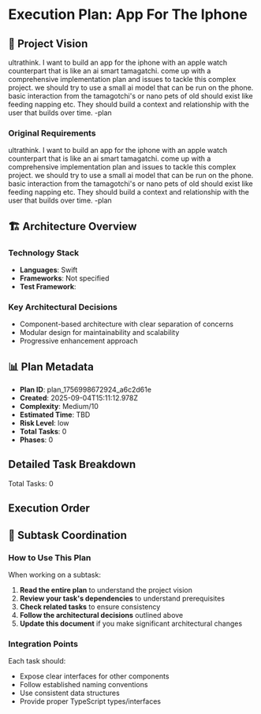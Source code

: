 # Execution Plan: App For The Iphone

## 🎯 Project Vision
ultrathink. I want to build an app for the iphone with an apple watch counterpart that is like an ai smart tamagatchi. come up with a comprehensive implementation plan and issues to tackle this complex project. we should try to use a small ai model that can be run on the phone. basic interaction from the tamagotchi's or nano pets of old should exist like feeding napping etc. They should build a context and relationship with the user that builds over time. -plan

### Original Requirements
ultrathink. I want to build an app for the iphone with an apple watch counterpart that is like an ai smart tamagatchi. come up with a comprehensive implementation plan and issues to tackle this complex project. we should try to use a small ai model that can be run on the phone. basic interaction from the tamagotchi's or nano pets of old should exist like feeding napping etc. They should build a context and relationship with the user that builds over time. -plan

## 🏗 Architecture Overview

### Technology Stack
- **Languages**: Swift
- **Frameworks**: Not specified
- **Test Framework**: 

### Key Architectural Decisions
- Component-based architecture with clear separation of concerns
- Modular design for maintainability and scalability
- Progressive enhancement approach

## 📊 Plan Metadata
- **Plan ID**: plan_1756998672924_a6c2d61e
- **Created**: 2025-09-04T15:11:12.978Z
- **Complexity**: Medium/10
- **Estimated Time**: TBD
- **Risk Level**: low
- **Total Tasks**: 0
- **Phases**: 0

## Detailed Task Breakdown

Total Tasks: 0

## Execution Order



## 🔄 Subtask Coordination

### How to Use This Plan
When working on a subtask:
1. **Read the entire plan** to understand the project vision
2. **Review your task's dependencies** to understand prerequisites
3. **Check related tasks** to ensure consistency
4. **Follow the architectural decisions** outlined above
5. **Update this document** if you make significant architectural changes

### Integration Points
Each task should:
- Expose clear interfaces for other components
- Follow established naming conventions
- Use consistent data structures
- Provide proper TypeScript types/interfaces

